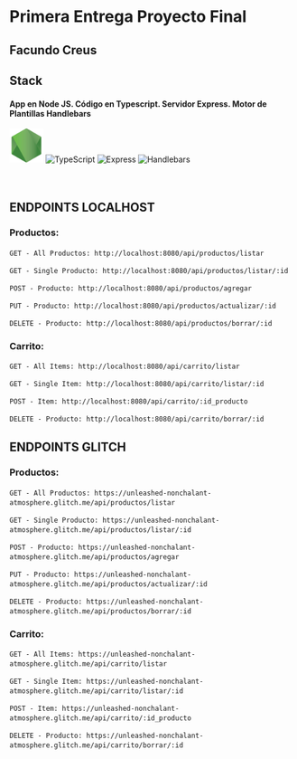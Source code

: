 # Primera Entrega Proyecto Final
## Facundo Creus

## Stack
   
#### App en Node JS. Código en Typescript. Servidor Express. Motor de Plantillas Handlebars

<div>
 <img src='https://raw.githubusercontent.com/github/explore/80688e429a7d4ef2fca1e82350fe8e3517d3494d/topics/nodejs/nodejs.png' width='60' height='60' alt='Node JS' />
 <img src='https://upload.wikimedia.org/wikipedia/commons/thumb/4/4c/Typescript_logo_2020.svg/1200px-Typescript_logo_2020.svg.png' width='60' height='60' alt='TypeScript' />
 <img src='https://scontent.faep14-2.fna.fbcdn.net/v/t1.6435-9/cp0/e15/q65/p64x64/94883637_107480410948830_6157616113157931008_n.jpg?_nc_cat=109&ccb=1-5&_nc_sid=85a577&efg=eyJpIjoidCJ9&_nc_eui2=AeFFuImFWiug3AzX1sdu7FtZmJg6Qrmz_AOYmDpCubP8A1u-Kw75XvBNEdua0WEcIhw&_nc_ohc=rpXZUc5ybKoAX9Sh7Z8&_nc_ht=scontent.faep14-2.fna&oh=357ad8f20bb50b79f08e39e47e6eb54b&oe=614C09C9' width='60' height='60' alt='Express' />
 <img src='https://i0.wp.com/blog.fossasia.org/wp-content/uploads/2017/07/handlebars-js.png?w=500&ssl=1' width='60' height='60' alt='Handlebars' /> 
</div>

<BR />
<br />

## ENDPOINTS LOCALHOST
        
### Productos:
`
GET - All Productos: http://localhost:8080/api/productos/listar
`

`
GET - Single Producto: http://localhost:8080/api/productos/listar/:id
`

`
POST - Producto: http://localhost:8080/api/productos/agregar
`

`
PUT - Producto: http://localhost:8080/api/productos/actualizar/:id
`

`
DELETE - Producto: http://localhost:8080/api/productos/borrar/:id
`

### Carrito:

`
GET - All Items: http://localhost:8080/api/carrito/listar
`

`
GET - Single Item: http://localhost:8080/api/carrito/listar/:id
`

`
POST - Item: http://localhost:8080/api/carrito/:id_producto
`

`
DELETE - Producto: http://localhost:8080/api/carrito/borrar/:id
` 

## ENDPOINTS GLITCH

### Productos:

`GET - All Productos: https://unleashed-nonchalant-atmosphere.glitch.me/api/productos/listar`

`GET - Single Producto: https://unleashed-nonchalant-atmosphere.glitch.me/api/productos/listar/:id`

`POST - Producto: https://unleashed-nonchalant-atmosphere.glitch.me/api/productos/agregar`

`PUT - Producto: https://unleashed-nonchalant-atmosphere.glitch.me/api/productos/actualizar/:id`

`DELETE - Producto: https://unleashed-nonchalant-atmosphere.glitch.me/api/productos/borrar/:id`

### Carrito:

`GET - All Items: https://unleashed-nonchalant-atmosphere.glitch.me/api/carrito/listar`

`GET - Single Item: https://unleashed-nonchalant-atmosphere.glitch.me/api/carrito/listar/:id`

`POST - Item: https://unleashed-nonchalant-atmosphere.glitch.me/api/carrito/:id_producto`

`DELETE - Producto: https://unleashed-nonchalant-atmosphere.glitch.me/api/carrito/borrar/:id`
